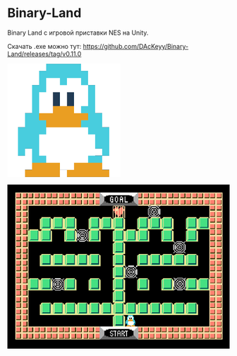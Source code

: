 # Binary-Land

Binary Land с игровой приставки NES на Unity.

Скачать .exe можно тут: https://github.com/DAcKeyy/Binary-Land/releases/tag/v0.11.0

![](Assets/Resources/Images/Project/Logo_v1.png)

![](Assets/Resources/Images/Project/Gameplay%20Image%20v1%20(1).png)
